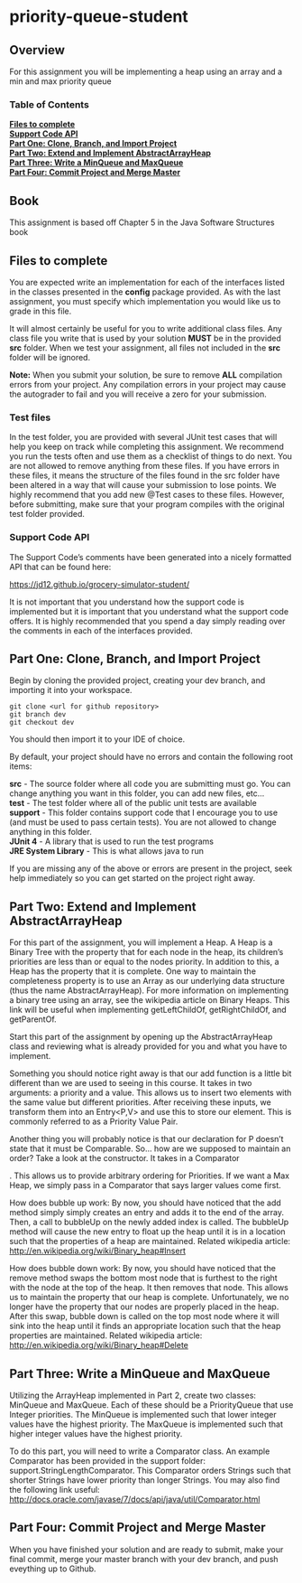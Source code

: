 # priority-queue-student

## Overview
For this assignment you will be implementing a heap using an array and a min and max priority queue

### Table of Contents
**[Files to complete](#files-to-complete)**<br>
**[Support Code API](#support-code-api)**<br>
**[Part One: Clone, Branch, and Import Project](#part-one-clone-branch-and-import-project)**<br>
**[Part Two: Extend and Implement AbstractArrayHeap](#part-two-extend-and-implement-abstractarrayheap)**<br>
**[Part Three: Write a MinQueue and MaxQueue](#part-three-write-a-minqueue-and-maxqueue)**<br>
**[Part Four: Commit Project and Merge Master ](#part-six-commit-project-and-merge-master)**<br>

## Book
This assignment is based off Chapter 5 in the Java Software Structures book

## Files to complete
You are expected write an implementation for each of the interfaces listed in the classes presented in the **config** package provided. As with the last assignment, you must specify which implementation you would like us to grade in this file.

It will almost certainly be useful for you to write additional class files. Any class file you write that is used by your solution **MUST**  be in the provided **src** folder. When we test your assignment, all files not included in the **src** folder will be ignored.

**Note:** When you submit your solution, be sure to remove **ALL** compilation errors from your project. Any compilation errors in your project may cause the autograder to fail and you will receive a zero for your submission.

### Test files
In the test folder, you are provided with several JUnit test cases that will help you keep on track while completing this assignment. We recommend you run the tests often and use them as a checklist of things to do next. You are not allowed to remove anything from these files. If you have errors in these files, it means the structure of the files found in the src folder have been altered in a way that will cause your submission to lose points. We highly recommend that you add new @Test cases to these files. However, before submitting, make sure that your program compiles with the original test folder provided.

### Support Code API
The Support Code’s comments have been generated into a nicely formatted API that can be found here: 

https://jd12.github.io/grocery-simulator-student/

It is not important that you understand how the support code is implemented but it is important that you understand what the support code offers. It is highly recommended that you spend a day simply reading over the comments in each of the interfaces provided.


## Part One: Clone, Branch, and Import Project 
Begin by cloning the provided project, creating your dev branch, and importing it into your workspace. 

```
git clone <url for github repository>
git branch dev
git checkout dev
```

You should then import it to your IDE of choice. 

By default, your project should have no errors and contain the following root items:

**src** - The source folder where all code you are submitting must go. You can change anything you want in this folder, you can add new files, etc...<br>
**test** - The test folder where all of the public unit tests are available<br>
**support** - This folder contains support code that I encourage you to use (and must be used to pass certain tests). You are not allowed to change anything in this folder.<br>
**JUnit 4** - A library that is used to run the test programs<br>
**JRE System Library** - This is what allows java to run<br>

If you are missing any of the above or errors are present in the project, seek help immediately so you can get started on the project right away. 

## Part Two: Extend and Implement AbstractArrayHeap
For this part of the assignment, you will implement a Heap. A Heap is a Binary Tree with the property that for each node in the heap, its children’s priorities are less than or equal to the nodes priority. 
In addition to this, a Heap has the property that it is complete. One way to maintain the completeness property is to use an Array as our underlying data structure (thus the name AbstractArrayHeap). 
For more information on implementing a binary tree using an array, see the wikipedia article on Binary Heaps. This link will be useful when implementing getLeftChildOf, getRightChildOf, and getParentOf.

Start this part of the assignment by opening up the AbstractArrayHeap class and reviewing what is already provided for you and what you have to implement.

Something you should notice right away is that our add function is a little bit different than we are used to seeing in this course. It takes in two arguments: a priority and a value. This allows us to insert two elements with the same value but different priorities. After receiving these inputs, we transform them into an Entry<P,V> and use this to store our element. This is commonly referred to as a Priority Value Pair. 

Another thing you will probably notice is that our declaration for P doesn’t state that it must be Comparable. So… how are we supposed to maintain an order? Take a look at the constructor. It takes in a Comparator<P>. This allows us to provide arbitrary ordering for Priorities. If we want a Max Heap, we simply pass in a Comparator that says larger values come first.

How does bubble up work:
By now, you should have noticed that the add method simply simply creates an entry and adds it to the end of the array. 
Then, a call to bubbleUp on the newly added index is called. The bubbleUp method will cause the new entry to float up the heap until it is in a location such that the properties of a heap are maintained. 
Related wikipedia article: http://en.wikipedia.org/wiki/Binary_heap#Insert

How does bubble down work:
By now, you should have noticed that the remove method swaps the bottom most node that is furthest to the right with the node at the top of the heap. It then removes that node. 
This allows us to maintain the property that our heap is complete. Unfortunately, we no longer have the property that our nodes are properly placed in the heap. 
After this swap, bubble down is called on the top most node where it will sink into the heap until it finds an appropriate location such that the heap properties are maintained. 
Related wikipedia article: http://en.wikipedia.org/wiki/Binary_heap#Delete

## Part Three: Write a MinQueue and MaxQueue
Utilizing the ArrayHeap implemented in Part 2, create two classes: MinQueue<V> and MaxQueue<V>. Each of these should be a PriorityQueue<V> that use Integer priorities. The MinQueue is implemented such that lower integer values have the highest priority. The MaxQueue is implemented such that higher integer values have the highest priority.

To do this part, you will need to write a Comparator<Integer> class. An example Comparator has been provided in the support folder: support.StringLengthComparator. This Comparator orders Strings such that shorter Strings have lower priority than longer Strings. You may also find the following link useful: http://docs.oracle.com/javase/7/docs/api/java/util/Comparator.html

## Part Four: Commit Project and Merge Master 
When you have finished your solution and are ready to submit, make your final commit, merge your master branch with your dev branch, and push eveything up to Github. 
